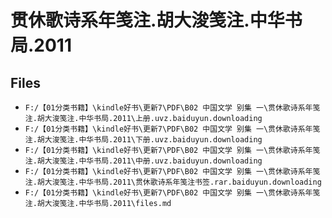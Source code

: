 # 贯休歌诗系年笺注.胡大浚笺注.中华书局.2011

## Files

- `F:/【01分类书籍】\kindle好书\更新7\PDF\B02 中国文学 别集 一\贯休歌诗系年笺注.胡大浚笺注.中华书局.2011\上册.uvz.baiduyun.downloading`
- `F:/【01分类书籍】\kindle好书\更新7\PDF\B02 中国文学 别集 一\贯休歌诗系年笺注.胡大浚笺注.中华书局.2011\下册.uvz.baiduyun.downloading`
- `F:/【01分类书籍】\kindle好书\更新7\PDF\B02 中国文学 别集 一\贯休歌诗系年笺注.胡大浚笺注.中华书局.2011\中册.uvz.baiduyun.downloading`
- `F:/【01分类书籍】\kindle好书\更新7\PDF\B02 中国文学 别集 一\贯休歌诗系年笺注.胡大浚笺注.中华书局.2011\贯休歌诗系年笺注书签.rar.baiduyun.downloading`
- `F:/【01分类书籍】\kindle好书\更新7\PDF\B02 中国文学 别集 一\贯休歌诗系年笺注.胡大浚笺注.中华书局.2011\files.md`
